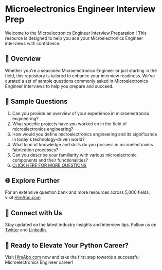 # Microelectronics Engineer Interview Prep

Welcome to the Microelectronics Engineer Interview Preparation ! This resource is designed to help you ace your Microelectronics Engineer interviews with confidence.

## 🚀 Overview

Whether you're a seasoned Microelectronics Engineer or just starting in the field, this repository is tailored to enhance your interview readiness. We've curated a set of sample questions commonly asked in Microelectronics Engineer interviews to help you prepare and succeed.

## 📝 Sample Questions

1. Can you provide an overview of your experience in microelectronics engineering?
2. What specific projects have you worked on in the field of microelectronics engineering?
3. How would you define microelectronics engineering and its significance in today's technology-driven world?
4. What kind of knowledge and skills do you possess in microelectronics fabrication processes?
5. Can you describe your familiarity with various microelectronic components and their functionalities?
6. [CLICK HERE FOR MORE QUESTIONS](https://hireabo.com/job/3_2_49/Microelectronics%20Engineer)

## 🌐 Explore Further

For an extensive question bank and more resources across 5,000 fields, visit [HireAbo.com](https://www.hireabo.com).

## 📱 Connect with Us

Stay updated on the latest industry insights and interview tips. Follow us on [Twitter](https://twitter.com/hireabo) and [LinkedIn](https://www.linkedin.com/in/hire-abo-3609972a8/).

## 🚀 Ready to Elevate Your Python Career?

Visit [HireAbo.com](https://www.hireabo.com) now and take the first step towards a successful Microelectronics Engineer career!